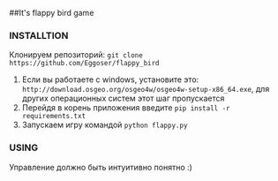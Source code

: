##It's flappy bird game

### INSTALLTION

Клонируем репозиторий: `git clone https://github.com/Eggoser/flappy_bird`

1. Если вы работаете с windows, установите это: `http://download.osgeo.org/osgeo4w/osgeo4w-setup-x86_64.exe`, для других операционных систем этот шаг пропускается
2. Перейдя в корень приложения введите `pip install -r requirements.txt`
3. Запускаем игру командой `python flappy.py`

### USING

Управление должно быть интуитивно понятно :)
